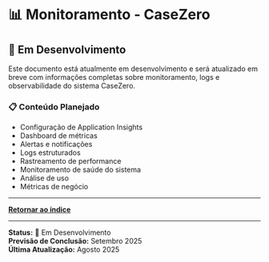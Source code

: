 # 📊 Monitoramento - CaseZero

## 🔧 Em Desenvolvimento

Este documento está atualmente em desenvolvimento e será atualizado em breve com informações completas sobre monitoramento, logs e observabilidade do sistema CaseZero.

### 📋 Conteúdo Planejado

- Configuração de Application Insights
- Dashboard de métricas
- Alertas e notificações
- Logs estruturados
- Rastreamento de performance
- Monitoramento de saúde do sistema
- Análise de uso
- Métricas de negócio

---


[**Retornar ao índice**](./README.md)


---

**Status:** 🚧 Em Desenvolvimento  
**Previsão de Conclusão:** Setembro 2025  
**Última Atualização:** Agosto 2025
